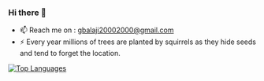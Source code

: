 ### Hi there 👋
- 📫 Reach me on : gbalaji20002000@gmail.com
- ⚡ Every year millions of trees are planted by squirrels as they hide seeds and tend to forget the location.

[![Top Languages](https://github-readme-stats.vercel.app/api/top-langs/?username=BalajiG2000)](https://github.com/BalajiG2000/github-readme-stats)        


<!--
**BalajiG2000/BalajiG2000** is a ✨ _special_ ✨ repository because its `README.md` (this file) appears on your GitHub profile.

Here are some ideas to get you started:

- 🔭 I’m currently working on ...
- 🌱 I’m currently learning ...
- 👯 I’m looking to collaborate on ...
- 🤔 I’m looking for help with ...
- 💬 Ask me about ...
- 📫 How to reach me: ...
- 😄 Pronouns: ...
- ⚡ Fun fact: ...
-->
